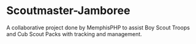 Scoutmaster-Jamboree
====================

A collaborative project done by MemphisPHP to assist Boy Scout Troops and Cub Scout Packs with tracking and management.
